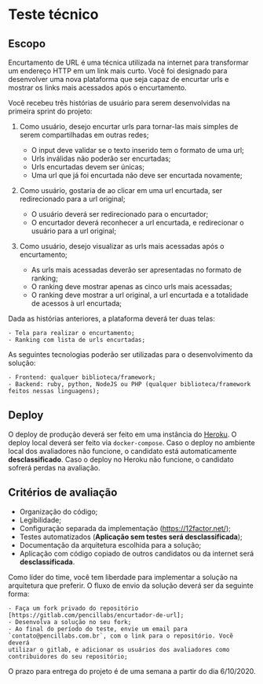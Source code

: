 # Teste técnico

## Escopo
Encurtamento de URL é uma técnica utilizada na internet para transformar um endereço HTTP em um link mais curto. Você foi designado para desenvolver uma nova plataforma que seja capaz de encurtar urls e mostrar os links mais acessados após o encurtamento.

Você recebeu três histórias de usuário para serem desenvolvidas na primeira sprint do projeto:

1.  Como usuário, desejo encurtar urls para tornar-las mais simples de serem compartilhadas em outras redes;

	-   O input deve validar se o texto inserido tem o formato de uma url;
	-   Urls inválidas não poderão ser encurtadas;
	-   Urls encurtadas devem ser únicas;
	-  Uma url que já foi encurtada não deve ser encurtada novamente;


2.  Como usuário, gostaria de ao clicar em uma url encurtada, ser redirecionado para a url original;

	-  O usuário deverá ser redirecionado para o encurtador;
	-  O encurtador deverá reconhecer a url encurtada, e redirecionar o usuário para a url original;


3.  Como usuário, desejo visualizar as urls mais acessadas após o encurtamento;

	-   As urls mais acessadas deverão ser apresentadas no formato de ranking;
	-   O ranking deve mostrar apenas as cinco urls mais acessadas;
	-   O ranking deve mostrar a url original, a url encurtada e a totalidade de acessos à url encurtada;


Dada as histórias anteriores, a plataforma deverá ter duas telas:

	- Tela para realizar o encurtamento;
	- Ranking com lista de urls encurtadas;


As seguintes tecnologias poderão ser utilizadas para o desenvolvimento da solução:

	- Frontend: qualquer biblioteca/framework;
	- Backend: ruby, python, NodeJS ou PHP (qualquer biblioteca/framework feitos nessas linguagens);

## Deploy

O deploy de produção deverá ser feito em uma instância do [Heroku](https://www.heroku.com/). O deploy local deverá ser feito
via `docker-compose`. Caso o deploy no ambiente local dos avaliadores não funcione, 
o candidato está automaticamente **desclassificado**.
Caso o deploy no Heroku não funcione, o candidato sofrerá perdas na avaliação.

## Critérios de avaliação

- Organização do código;
- Legibilidade;
- Configuração separada da implementação (https://12factor.net/);
- Testes automatizados (**Aplicação sem testes será desclassificada**);
- Documentação da arquitetura escolhida para a solução;
- Aplicação com código copiado de outros candidatos ou da internet será **desclassificada**.


Como líder do time, você tem liberdade para implementar a solução na arquitetura que preferir. O fluxo de envio da solução deverá
ser da seguinte forma:

	- Faça um fork privado do repositório [https://gitlab.com/pencillabs/encurtador-de-url];
	- Desenvolva a solução no seu fork;
	- Ao final do período do teste, envie um email para `contato@pencillabs.com.br`, com o link para o repositório. Vocẽ deverá
	utilizar o gitlab, e adicionar os usuários dos avaliadores como contribuidores do seu repositório;

O prazo para entrega do projeto é de uma semana a partir do dia 6/10/2020.
